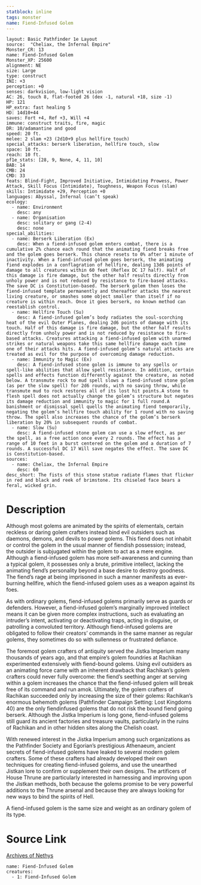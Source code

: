 ```yaml
---
statblock: inline
tags: monster
name: Fiend-Infused Golem
---
```

```statblock
layout: Basic Pathfinder 1e Layout
source:  "Cheliax, the Infernal Empire"
Monster_CR: 13
name: Fiend-Infused Golem
Monster_XP: 25600
alignment: NE
size: Large
type: construct
INI: +3
perception: +0
senses: darkvision, low-light vision
AC: 26, touch 8, flat-footed 26 (dex -1, natural +18, size -1)
HP: 121
HP_extra: fast healing 5
HD: 14d10+44
saves: Fort +4, Ref +3, Will +4
immune: construct traits, fire, magic
DR: 10/adamantine and good
speed: 20 ft.
melee: 2 slam +23 (2d10+9 plus hellfire touch)
special_attacks: berserk liberation, hellfire touch, slow
space: 10 ft.
reach: 10 ft.
pf1e_stats: [28, 9, None, 4, 11, 10]
BAB: 14
CMB: 24
CMD: 33
feats: Blind-Fight, Improved Initiative, Intimidating Prowess, Power Attack, Skill Focus (Intimidate), Toughness, Weapon Focus (slam)
skills: Intimidate +29, Perception +0
languages: Abyssal, Infernal (can’t speak)
ecology:
  - name: Environment
    desc: any
  - name: Organisation
    desc: solitary or gang (2-4)
    desc: none
special_abilities:
  - name: Berserk Liberation (Ex)
    desc: When a fiend-infused golem enters combat, there is a cumulative 2% chance each round that the animating fiend breaks free and the golem goes berserk. This chance resets to 0% after 1 minute of inactivity. When a fiend-infused golem goes berserk, the animating fiend explodes in a conflagration of hellfire, dealing 13d6 points of damage to all creatures within 60 feet (Reflex DC 17 half). Half of this damage is fire damage, but the other half results directly from unholy power and is not reduced by resistance to fire-based attacks. The save DC is Constitution-based. The berserk golem then loses the fiend-infused template permanently and thereafter attacks the nearest living creature, or smashes some object smaller than itself if no creature is within reach. Once it goes berserk, no known method can reestablish control.
  - name: Hellfire Touch (Su)
    desc: A fiend-infused golem’s body radiates the soul-scorching heat of the evil Outer Planes, dealing 2d6 points of damage with its touch. Half of this damage is fire damage, but the other half results directly from unholy power and is not reduced by resistance to fire-based attacks. Creatures attacking a fiend-infused golem with unarmed strikes or natural weapons take this same hellfire damage each time one of their attacks hits. A fiend-infused golem’s natural attacks are treated as evil for the purpose of overcoming damage reduction.
  - name: Immunity to Magic (Ex)
    desc: A fiend-infused stone golem is immune to any spells or spell-like abilities that allow spell resistance. In addition, certain spells and effects function differently against the creature, as noted below. A transmute rock to mud spell slows a fiend-infused stone golem (as per the slow spell) for 2d6 rounds, with no saving throw, while transmute mud to rock restores all of its lost hit points.A stone to flesh spell does not actually change the golem’s structure but negates its damage reduction and immunity to magic for 1 full round.A banishment or dismissal spell quells the animating fiend temporarily, negating the golem’s hellfire touch ability for 1 round with no saving throw. The spell also increases the chance of the golem’s berserk liberation by 20% in subsequent rounds of combat.
  - name: Slow (Su)
    desc: A fiend-infused stone golem can use a slow effect, as per the spell, as a free action once every 2 rounds. The effect has a range of 10 feet in a burst centered on the golem and a duration of 7 rounds. A successful DC 17 Will save negates the effect. The save DC is Constitution-based.
sources:
  - name: Cheliax, the Infernal Empire
    desc: 60
desc_short: The fists of this stone statue radiate flames that flicker in red and black and reek of brimstone. Its chiseled face bears a feral, wicked grin.
```
# Description
Although most golems are animated by the spirits of elementals, certain reckless or daring golem crafters instead bind evil outsiders such as daemons, demons, and devils to power golems. This fiend does not inhabit or control the golem in the usual manner of fiendish possession; instead, the outsider is subjugated within the golem to act as a mere engine. Although a fiend-infused golem has more self-awareness and cunning than a typical golem, it possesses only a brute, primitive intellect, lacking the animating fiend’s personality beyond a base desire to destroy goodness. The fiend’s rage at being imprisoned in such a manner manifests as ever-burning hellfire, which the fiend-infused golem uses as a weapon against its foes.

As with ordinary golems, fiend-infused golems primarily serve as guards or defenders. However, a fiend-infused golem’s marginally improved intellect means it can be given more complex instructions, such as evaluating an intruder’s intent, activating or deactivating traps, acting in disguise, or patrolling a convoluted territory. Although fiend-infused golems are obligated to follow their creators’ commands in the same manner as regular golems, they sometimes do so with sullenness or frustrated defiance.

The foremost golem crafters of antiquity served the Jistka Imperium many thousands of years ago, and that empire’s golem foundries at Rachikan experimented extensively with fiend-bound golems. Using evil outsiders as an animating force came with an inherent drawback that Rachikan’s golem crafters could never fully overcome: the fiend’s seething anger at serving within a golem increases the chance that the fiend-infused golem will break free of its command and run amok. Ultimately, the golem crafters of Rachikan succeeded only by increasing the size of their golems: Rachikan’s enormous behemoth golems (Pathfinder Campaign Setting: Lost Kingdoms 40) are the only fiendinfused golems that do not risk the bound fiend going berserk. Although the Jistka Imperium is long gone, fiend-infused golems still guard its ancient factories and treasure vaults, particularly in the ruins of Rachikan and in other hidden sites along the Chelish coast.

With renewed interest in the Jistka Imperium among such organizations as the Pathfinder Society and Egorian’s prestigious Athenaeum, ancient secrets of fiend-infused golems have leaked to several modern golem crafters. Some of these crafters had already developed their own techniques for creating fiend-infused golems, and use the unearthed Jistkan lore to confirm or supplement their own designs. The artificers of House Thrune are particularly interested in harnessing and improving upon the Jistkan methods, both because the golems promise to be very powerful additions to the Thrune arsenal and because they are always looking for new ways to bind the spirits of Hell.

A fiend-infused golem is the same size and weight as an ordinary golem of its type.
# Source Link
[Archives of Nethys](https://aonprd.com/MonsterDisplay.aspx?ItemName=Fiend-Infused%20Golem)
```encounter-table
name: Fiend-Infused Golem
creatures:
  - 1: Fiend-Infused Golem
```
